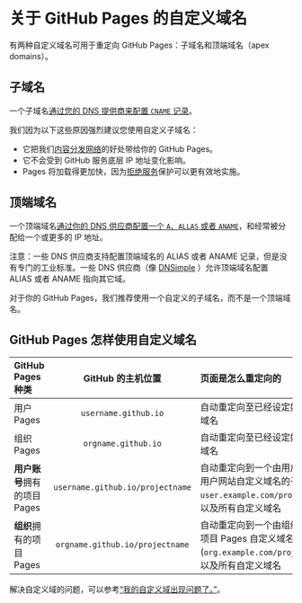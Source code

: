 # 关于 GitHub Pages 的自定义域名

有两种自定义域名可用于重定向 GitHub Pages：子域名和顶端域名（apex domains）。

## 子域名

一个子域名[通过您的 DNS 提供商来配置 `CNAME` 记录](https://help.github.com/articles/tips-for-configuring-a-cname-record-with-your-dns-provider)。

我们因为以下这些原因强烈建议您使用自定义子域名：

- 它把我们[内容分发网络](http://en.wikipedia.org/wiki/Content_delivery_network)的好处带给你的 GitHub Pages。
- 它不会受到 GitHub 服务底层 IP 地址变化影响。
- Pages 将加载得更加快，因为[拒绝服务](http://en.wikipedia.org/wiki/Denial-of-service_attack)保护可以更有效地实施。

## 顶端域名

一个顶端域名[通过你的 DNS 供应商配置一个 `A`、`ALLAS` 或者 `ANAME`](https://help.github.com/articles/tips-for-configuring-an-a-record-with-your-dns-provider)，和经常被分配给一个或更多的 IP 地址。

注意：一些 DNS 供应商支持配置顶端域名的 ALIAS 或者 ANAME 记录，但是没有专门的工业标准。一些 DNS 供应商（像 [DNSimple](https://dnsimple.com/) ）允许顶端域名配置 ALIAS 或者 ANAME 指向其它域。

对于你的 GitHub Pages，我们推荐使用一个自定义的子域名，而不是一个顶端域名。

## GitHub Pages 怎样使用自定义域名

<table>
<thead>
<tr>
<th align="left"> GitHub Pages 种类</th>
<th align="center"> GitHub 的主机位置</th>
<th align="left">页面是怎么重定向的</th>
<th align="center">自定义域名例子</th>
</tr>
</thead>
<tbody>
<tr>
<td align="left">用户 Pages </td>
<td align="center"><code>username.github.io</code></td>
<td align="left">自动重定向至已经设定好的自定义域名</td>
<td align="center"><code>user.example.com</code></td>
</tr>
<tr>
<td align="left">组织 Pages </td>
<td align="center"><code>orgname.github.io</code></td>
<td align="left">自动重定向至已经设定好的自定义域名</td>
<td align="center"><code>org.example.com</code></td>
</tr>
<tr>
<td align="left"><strong>用户账号</strong>拥有的项目 Pages
</td>
<td align="center"><code>username.github.io/projectname</code></td>
<td align="left">自动重定向到一个由用户指定的，用户网站自定义域名的子目录（<code> user.example.com/projectname</code>），以及所有自定义域名</td>
<td align="center"><code>project.example.com</code></td>
</tr>
<tr>
<td align="left"><strong>组织</strong>拥有的项目 Pages 
</td>
<td align="center"><code>orgname.github.io/projectname</code></td>
<td align="left">自动重定向到一个由组织指定的，项目 Pages 自定义域名的子目录(<code>org.example.com/projectname</code>)，以及所有自定义域名</td>
<td align="center"><code>project.example.com</code></td>
</tr>
</tbody>
</table>

解决自定义域的问题，可以参考[“我的自定义域出现问题了。”](https://help.github.com/articles/my-custom-domain-isn-t-working)。
